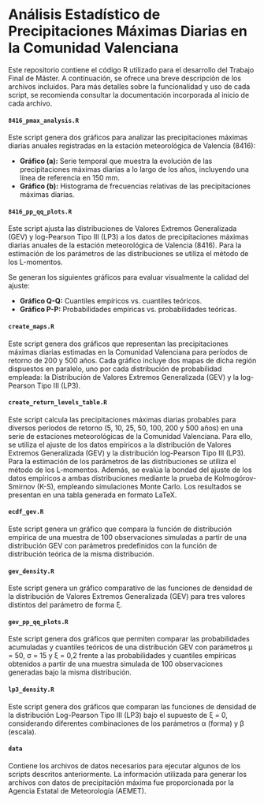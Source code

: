 # Análisis Estadístico de Precipitaciones Máximas Diarias en la Comunidad Valenciana

Este repositorio contiene el código R utilizado para el desarrollo del Trabajo Final de Máster. A continuación, se ofrece una breve descripción de los archivos incluidos. Para más detalles sobre la funcionalidad y uso de cada script, se recomienda consultar la documentación incorporada al inicio de cada archivo.

#### `8416_pmax_analysis.R`

Este script genera dos gráficos para analizar las precipitaciones máximas diarias anuales registradas en la estación meteorológica de Valencia (8416):

- **Gráfico (a):** Serie temporal que muestra la evolución de las precipitaciones máximas diarias a lo largo de los años, incluyendo una línea de referencia en 150 mm.
- **Gráfico (b):** Histograma de frecuencias relativas de las precipitaciones máximas diarias.



#### `8416_pp_qq_plots.R`

Este script ajusta las distribuciones de Valores Extremos Generalizada (GEV) y log-Pearson Tipo III (LP3) a los datos de precipitaciones máximas diarias anuales de la estación meteorológica de Valencia (8416). Para la estimación de los parámetros de las distribuciones se utiliza el método de los L-momentos.

Se generan los siguientes gráficos para evaluar visualmente la calidad del ajuste:

- **Gráfico Q-Q:** Cuantiles empíricos vs. cuantiles teóricos.
- **Gráfico P-P:** Probabilidades empíricas vs. probabilidades teóricas.



#### `create_maps.R`

Este script genera dos gráficos que representan las precipitaciones máximas diarias estimadas en la Comunidad Valenciana para períodos de retorno de 200 y 500 años. Cada gráfico incluye dos mapas de dicha región dispuestos en paralelo, uno por cada distribución de probabilidad empleada: la Distribución de Valores Extremos Generalizada (GEV) y la log-Pearson Tipo III (LP3).



#### `create_return_levels_table.R`

Este script calcula las precipitaciones máximas diarias probables para diversos períodos de retorno (5, 10, 25, 50, 100, 200 y 500 años) en una serie de estaciones meteorológicas de la Comunidad Valenciana. Para ello, se utiliza el ajuste de los datos empíricos a la distribución de Valores Extremos Generalizada (GEV) y la distribución log-Pearson Tipo III (LP3). Para la estimación de los parámetros de las distribuciones se utiliza el método de los L-momentos. Además, se evalúa la bondad del ajuste de los datos empíricos a ambas distribuciones mediante la prueba de Kolmogórov-Smirnov (K-S), empleando simulaciones Monte Carlo. Los resultados se presentan en una tabla generada en formato LaTeX.



#### `ecdf_gev.R`

Este script genera un gráfico que compara la función de distribución empírica de una muestra de 100 observaciones simuladas a partir de una distribución GEV con parámetros predefinidos con la función de distribución teórica de la misma distribución.



#### `gev_density.R`

Este script genera un gráfico comparativo de las funciones de densidad de la distribución de Valores Extremos Generalizada (GEV) para tres valores distintos del parámetro de forma ξ.



#### `gev_pp_qq_plots.R`

Este script genera dos gráficos que permiten comparar las probabilidades acumuladas y cuantiles teóricos de una distribución GEV con parámetros μ = 50, σ = 15 y ξ = 0,2 frente a las probabilidades y cuantiles empíricas obtenidos a partir de una muestra simulada de 100 observaciones generadas bajo la misma distribución.



#### `lp3_density.R`

Este script genera dos gráficos que comparan las funciones de densidad de la distribución Log-Pearson Tipo III (LP3) bajo el supuesto de ξ = 0, considerando diferentes combinaciones de los parámetros α (forma) y β (escala).



#### `data`

Contiene los archivos de datos necesarios para ejecutar algunos de los scripts descritos anteriormente.  La información utilizada para generar los archivos con datos de precipitación máxima fue proporcionada por la Agencia Estatal de Meteorología (AEMET).
